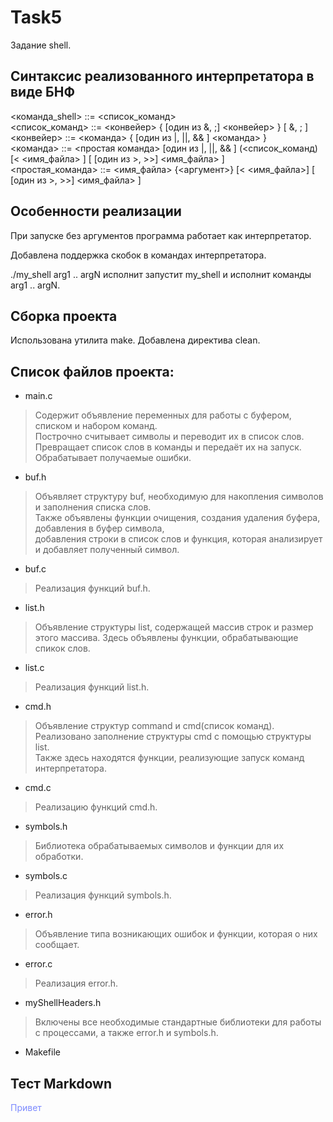 # Task5
Задание shell.
## Синтаксис реализованного интерпретатора в виде БНФ
<команда_shell> ::= <список_команд>  
<список_команд> ::= <конвейер> { [один из &, ;] <конвейер> } [ &, ; ]  
<конвейер> ::= <команда> { [один из |, ||, && ] <команда> }  
<команда> ::= <простая команда> [один из |, ||, && ] (<список_команд)  
[< <имя_файла> ] [ [один из >, >>] <имя_файла> ]  
<простая_команда> ::= <имя_файла> {<аргумент>} [< <имя_файла>] [ [один из >, >>] <имя_файла> ]

## Особенности реализации
При запуске без аргументов программа работает как интерпретатор.  

Добавлена поддержка скобок в командах интерпретатора.

./my_shell arg1 .. argN исполнит запустит my_shell и исполнит команды arg1 .. argN.

## Сборка проекта
Использована утилита make. Добавлена директива clean.
## Список файлов проекта:
* main.c
>Содержит объявление переменных для работы с буфером, списком и набором команд.  
>Построчно считывает символы и переводит их в список слов.
>Превращает список слов в команды и передаёт их на запуск.
>Обрабатывает получаемые ошибки.
* buf.h
>Объявляет структуру buf, необходимую для накопления символов и заполнения списка слов.  
>Также объявлены функции очищения, создания удаления буфера, добавления в буфер символа,  
>добавления строки в список слов и функция, которая анализирует и добавляет полученный символ.
* buf.c
>Реализация функций buf.h.
* list.h
>Объявление структуры list, содержащей массив строк и размер этого массива.
>Здесь объявлены функции, обрабатывающие спикок слов.
* list.c
>Реализация функций list.h.
* cmd.h
>Объявление структур command и cmd(список команд).  
>Реализовано заполнение структуры cmd с помощью структуры list.  
>Также здесь находятся функции, реализующие запуск команд интерпретатора.
* cmd.c
>Реализацию функций cmd.h.
* symbols.h
>Библиотека обрабатываемых символов и функции для их обработки.
* symbols.c
>Реализация функций symbols.h.
* error.h
>Объявление типа возникающих ошибок и функции, которая о них сообщает.
* error.c
>Реализация error.h.
* myShellHeaders.h
>Включены все необходимые стандартные библиотеки для работы с процессами,
>а также error.h и symbols.h.
* Makefile

## Тест Markdown

<p style="color:#7c8aff">Привет </p>
